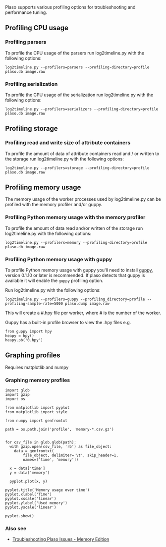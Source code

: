Plaso supports various profiling options for troubleshooting and performance tuning.

## Profiling CPU usage

### Profiling parsers

To profile the CPU usage of the parsers run log2timeline.py with the following options:
```
log2timeline.py --profilers=parsers --profiling-directory=profile plaso.db image.raw
```

### Profiling serialization

To profile the CPU usage of the serialization run log2timeline.py with the following options:
```
log2timeline.py --profilers=serializers --profiling-directory=profile plaso.db image.raw
```

## Profiling storage

### Profiling read and write size of attribute containers

To profile the amount of data of attribute containers read and / or written to the storage run log2timeline.py with the following options:
```
log2timeline.py --profilers=storage --profiling-directory=profile plaso.db image.raw
```

## Profiling memory usage

The memory usage of the worker processes used by log2timeline.py can be profiled with the memory profiler and/or guppy.

### Profiling Python memory usage with the memory profiler

To profile the amount of data read and/or written of the storage run log2timeline.py with the following options:
```
log2timeline.py --profilers=memory --profiling-directory=profile plaso.db image.raw
```

### Profiling Python memory usage with guppy

To profile Python memory usage with guppy you'll need to install [guppy](https://pypi.python.org/pypi/guppy), version 0.1.10 or later is recommended. If plaso detects that guppy is available it will enable the `guppy` profiling option.

Run log2timeline.py with the following options:
```
log2timeline.py --profilers=guppy --profiling_directory=profile --profiling-sample-rate=5000 plaso.dump image.raw
```

This will create a #.hpy file per worker, where # is the number of the worker.

Guppy has a built-in profile browser to view the .hpy files e.g.
```
from guppy import hpy
heapy = hpy()
heapy.pb('0.hpy')
```

## Graphing profiles

Requires matplotlib and numpy

### Graphing memory profiles

```
import glob
import gzip
import os

from matplotlib import pyplot
from matplotlib import style

from numpy import genfromtxt

path = os.path.join('profile', 'memory-*.csv.gz')


for csv_file in glob.glob(path):
  with gzip.open(csv_file, 'rb') as file_object:
    data = genfromtxt(
        file_object, delimiter='\t', skip_header=1,
        names=['time', 'memory'])

  x = data['time']
  y = data['memory']

  pyplot.plot(x, y)

pyplot.title('Memory usage over time')
pyplot.xlabel('Time')
pyplot.xscale('linear')
pyplot.ylabel('Used memory')
pyplot.yscale('linear')

pyplot.show()
```

### Also see

* [Troubleshooting Plaso Issues - Memory Edition](http://blog.kiddaland.net/2014/11/troubleshooting-plaso-issues-memory.html)